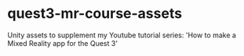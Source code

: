 # quest3-mr-course-assets
 Unity assets to supplement my Youtube tutorial series: 'How to make a Mixed Reality app for the Quest 3'
